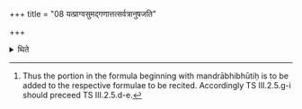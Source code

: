 +++
title = "08 यत्प्राग्वसुमद्गणात्तत्सर्वत्रानुषजति"

+++

<details><summary>थिते</summary>

8. Everywhere (i.e. at the midday pressing and the third pressing) he adds whatever is before the word vasumadgaṇa.[^1]  

[^1]: Thus the portion in the formula beginning with mandrābhibhūtiḥ is to be added to the respective formulae to be recited. Accordingly TS III.2.5.g-i should preceed TS III.2.5.d-e.   
</details>

